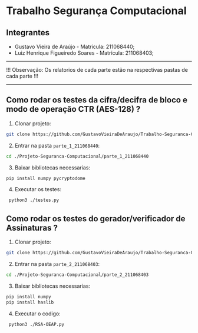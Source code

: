 # Trabalho Segurança Computacional

## Integrantes

- Gustavo Vieira de Araújo - Matrícula: 211068440;
- Luiz Henrique Figueiredo Soares - Matrícula: 211068403;

***
!!! Observação: Os relatorios de cada parte estão na respectivas pastas de cada parte !!!
***

## Como rodar os testes da cifra/decifra de bloco e modo de operação CTR (AES-128) ?

1. Clonar projeto:

```bash
git clone https://github.com/GustavoVieiraDeAraujo/Trabalho-Seguranca-Computacional.git
```

2. Entrar na pasta `parte_1_211068440`:

```bash
cd ./Projeto-Seguranca-Computacional/parte_1_211068440
```

3. Baixar bibliotecas necessarias:

```bash
pip install numpy pycryptodome
```

4. Executar os testes:

```bash
 python3 ./testes.py
```

## Como rodar os testes do gerador/verificador de Assinaturas ?

1. Clonar projeto:

```bash
git clone https://github.com/GustavoVieiraDeAraujo/Trabalho-Seguranca-Computacional.git
```

2. Entrar na pasta `parte_2_211068403`:

```bash
cd ./Projeto-Seguranca-Computacional/parte_2_211068403
```

3. Baixar bibliotecas necessarias:

```bash
pip install numpy
pip install haslib
```

4. Executar o codigo:

```bash
 python3 ./RSA-OEAP.py
```

